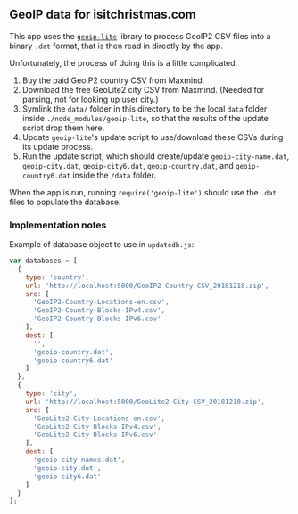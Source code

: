 ## GeoIP data for isitchristmas.com

This app uses the [`geoip-lite`](https://github.com/bluesmoon/node-geoip) library to process GeoIP2 CSV files into a binary `.dat` format, that is then read in directly by the app.

Unfortunately, the process of doing this is a little complicated.

1. Buy the paid GeoIP2 country CSV from Maxmind.
2. Download the free GeoLite2 city CSV from Maxmind. (Needed for parsing, not for looking up user city.)
3. Symlink the `data/` folder in this directory to be the local `data` folder inside `./node_modules/geoip-lite`, so that the results of the update script drop them here.
4. Update `geoip-lite`'s update script to use/download these CSVs during its update process.
5. Run the update script, which should create/update `geoip-city-name.dat`, `geoip-city.dat`, `geoip-city6.dat`, `geoip-country.dat`, and `geoip-country6.dat` inside the `/data` folder.

When the app is run, running `require('geoip-lite')` should use the `.dat` files to populate the database.


### Implementation notes

Example of database object to use in `updatedb.js`:

```javascript
var databases = [
  {
    type: 'country',
    url: 'http://localhost:5000/GeoIP2-Country-CSV_20181218.zip',
    src: [
      'GeoIP2-Country-Locations-en.csv',
      'GeoIP2-Country-Blocks-IPv4.csv',
      'GeoIP2-Country-Blocks-IPv6.csv'
    ],
    dest: [
      '',
      'geoip-country.dat',
      'geoip-country6.dat'
    ]
  },
  {
    type: 'city',
    url: 'http://localhost:5000/GeoLite2-City-CSV_20181218.zip',
    src: [
      'GeoLite2-City-Locations-en.csv',
      'GeoLite2-City-Blocks-IPv4.csv',
      'GeoLite2-City-Blocks-IPv6.csv'
    ],
    dest: [
      'geoip-city-names.dat',
      'geoip-city.dat',
      'geoip-city6.dat'
    ]
  }
];
```